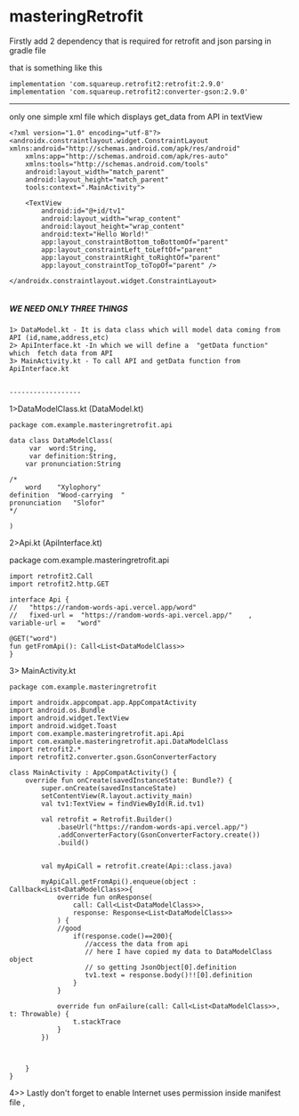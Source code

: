 # masteringRetrofit


Firstly add 2 dependency that is required for retrofit and json parsing in gradle file

that is something like this

~~~
implementation 'com.squareup.retrofit2:retrofit:2.9.0'
implementation 'com.squareup.retrofit2:converter-gson:2.9.0'
~~~

__________________________
only one simple xml file which displays get_data from API in textView


~~~
<?xml version="1.0" encoding="utf-8"?>
<androidx.constraintlayout.widget.ConstraintLayout xmlns:android="http://schemas.android.com/apk/res/android"
    xmlns:app="http://schemas.android.com/apk/res-auto"
    xmlns:tools="http://schemas.android.com/tools"
    android:layout_width="match_parent"
    android:layout_height="match_parent"
    tools:context=".MainActivity">

    <TextView
        android:id="@+id/tv1"
        android:layout_width="wrap_content"
        android:layout_height="wrap_content"
        android:text="Hello World!"
        app:layout_constraintBottom_toBottomOf="parent"
        app:layout_constraintLeft_toLeftOf="parent"
        app:layout_constraintRight_toRightOf="parent"
        app:layout_constraintTop_toTopOf="parent" />

</androidx.constraintlayout.widget.ConstraintLayout>


~~~
##### WE NEED ONLY THREE THINGS ###############################################################

~~~
1> DataModel.kt - It is data class which will model data coming from API (id,name,address,etc)
2> ApiInterface.kt -In which we will define a  "getData function" which  fetch data from API
3> MainActivity.kt - To call API and getData function from ApiInterface.kt


------------------
~~~

1>DataModelClass.kt  (DataModel.kt)

~~~
package com.example.masteringretrofit.api

data class DataModelClass(
     var  word:String,
     var definition:String,
    var pronunciation:String
    
/*
    word	"Xylophory"
definition	"Wood-carrying  "
pronunciation	"Slofor"
*/

)
~~~

2>Api.kt (ApiInterface.kt)

package com.example.masteringretrofit.api
~~~
import retrofit2.Call
import retrofit2.http.GET

interface Api {
//   "https://random-words-api.vercel.app/word" 
//   fixed-url =  "https://random-words-api.vercel.app/"    , variable-url =   "word"

@GET("word")
fun getFromApi(): Call<List<DataModelClass>>
}
~~~

3> MainActivity.kt

~~~
package com.example.masteringretrofit

import androidx.appcompat.app.AppCompatActivity
import android.os.Bundle
import android.widget.TextView
import android.widget.Toast
import com.example.masteringretrofit.api.Api
import com.example.masteringretrofit.api.DataModelClass
import retrofit2.*
import retrofit2.converter.gson.GsonConverterFactory

class MainActivity : AppCompatActivity() {
    override fun onCreate(savedInstanceState: Bundle?) {
        super.onCreate(savedInstanceState)
        setContentView(R.layout.activity_main)
        val tv1:TextView = findViewById(R.id.tv1)

        val retrofit = Retrofit.Builder()
            .baseUrl("https://random-words-api.vercel.app/")
            .addConverterFactory(GsonConverterFactory.create())
            .build()
            
            
        val myApiCall = retrofit.create(Api::class.java)
         
        myApiCall.getFromApi().enqueue(object : Callback<List<DataModelClass>>{
            override fun onResponse(
                call: Call<List<DataModelClass>>,
                response: Response<List<DataModelClass>>
            ) {
            //good 
                if(response.code()==200){
                   //access the data from api
                   // here I have copied my data to DataModelClass object
                   // so getting JsonObject[0].definition
                   tv1.text = response.body()!![0].definition
                }
            }

            override fun onFailure(call: Call<List<DataModelClass>>, t: Throwable) {
                t.stackTrace
            }
        })



    }
}
~~~

4>> Lastly don't forget to enable Internet uses permission inside manifest file
,

